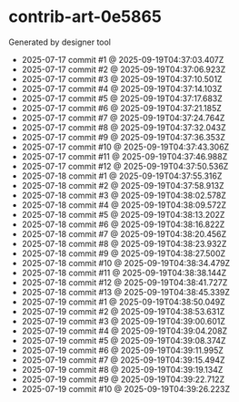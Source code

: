 # contrib-art-0e5865
Generated by designer tool
- 2025-07-17 commit #1 @ 2025-09-19T04:37:03.407Z
- 2025-07-17 commit #2 @ 2025-09-19T04:37:06.923Z
- 2025-07-17 commit #3 @ 2025-09-19T04:37:10.501Z
- 2025-07-17 commit #4 @ 2025-09-19T04:37:14.103Z
- 2025-07-17 commit #5 @ 2025-09-19T04:37:17.683Z
- 2025-07-17 commit #6 @ 2025-09-19T04:37:21.185Z
- 2025-07-17 commit #7 @ 2025-09-19T04:37:24.764Z
- 2025-07-17 commit #8 @ 2025-09-19T04:37:32.043Z
- 2025-07-17 commit #9 @ 2025-09-19T04:37:36.353Z
- 2025-07-17 commit #10 @ 2025-09-19T04:37:43.306Z
- 2025-07-17 commit #11 @ 2025-09-19T04:37:46.988Z
- 2025-07-17 commit #12 @ 2025-09-19T04:37:50.536Z
- 2025-07-18 commit #1 @ 2025-09-19T04:37:55.316Z
- 2025-07-18 commit #2 @ 2025-09-19T04:37:58.913Z
- 2025-07-18 commit #3 @ 2025-09-19T04:38:02.578Z
- 2025-07-18 commit #4 @ 2025-09-19T04:38:09.572Z
- 2025-07-18 commit #5 @ 2025-09-19T04:38:13.202Z
- 2025-07-18 commit #6 @ 2025-09-19T04:38:16.822Z
- 2025-07-18 commit #7 @ 2025-09-19T04:38:20.456Z
- 2025-07-18 commit #8 @ 2025-09-19T04:38:23.932Z
- 2025-07-18 commit #9 @ 2025-09-19T04:38:27.500Z
- 2025-07-18 commit #10 @ 2025-09-19T04:38:34.479Z
- 2025-07-18 commit #11 @ 2025-09-19T04:38:38.144Z
- 2025-07-18 commit #12 @ 2025-09-19T04:38:41.727Z
- 2025-07-18 commit #13 @ 2025-09-19T04:38:45.339Z
- 2025-07-19 commit #1 @ 2025-09-19T04:38:50.049Z
- 2025-07-19 commit #2 @ 2025-09-19T04:38:53.631Z
- 2025-07-19 commit #3 @ 2025-09-19T04:39:00.601Z
- 2025-07-19 commit #4 @ 2025-09-19T04:39:04.208Z
- 2025-07-19 commit #5 @ 2025-09-19T04:39:08.374Z
- 2025-07-19 commit #6 @ 2025-09-19T04:39:11.995Z
- 2025-07-19 commit #7 @ 2025-09-19T04:39:15.494Z
- 2025-07-19 commit #8 @ 2025-09-19T04:39:19.134Z
- 2025-07-19 commit #9 @ 2025-09-19T04:39:22.712Z
- 2025-07-19 commit #10 @ 2025-09-19T04:39:26.223Z

